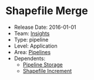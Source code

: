 # Shapefile Merge
* Release Date: 2016-01-01
* Team: [Insights](../teams/insights.md)
* Type: pipeline
* Level: Application
* Area: [Pipelines](../areas/pipelines.png)
* Dependents:
  * [Pipeline Storage](pipeline-storage.md)
  * [Shapefile Increment](shapefile-increment.md)
